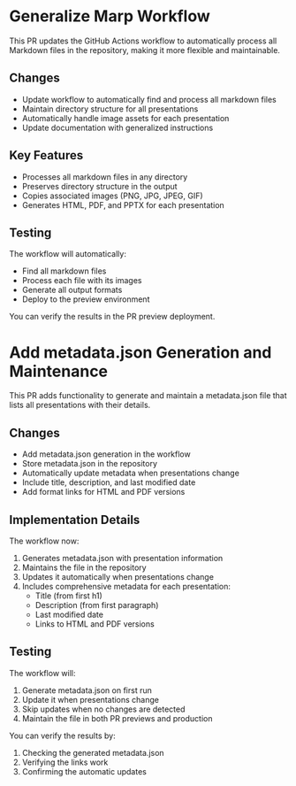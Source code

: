 # Generalize Marp Workflow

This PR updates the GitHub Actions workflow to automatically process all Markdown files in the repository, making it more flexible and maintainable.

## Changes

- Update workflow to automatically find and process all markdown files
- Maintain directory structure for all presentations
- Automatically handle image assets for each presentation
- Update documentation with generalized instructions

## Key Features

- Processes all markdown files in any directory
- Preserves directory structure in the output
- Copies associated images (PNG, JPG, JPEG, GIF)
- Generates HTML, PDF, and PPTX for each presentation

## Testing

The workflow will automatically:
- Find all markdown files
- Process each file with its images
- Generate all output formats
- Deploy to the preview environment

You can verify the results in the PR preview deployment.

# Add metadata.json Generation and Maintenance

This PR adds functionality to generate and maintain a metadata.json file that lists all presentations with their details.

## Changes

- Add metadata.json generation in the workflow
- Store metadata.json in the repository
- Automatically update metadata when presentations change
- Include title, description, and last modified date
- Add format links for HTML and PDF versions

## Implementation Details

The workflow now:
1. Generates metadata.json with presentation information
2. Maintains the file in the repository
3. Updates it automatically when presentations change
4. Includes comprehensive metadata for each presentation:
   - Title (from first h1)
   - Description (from first paragraph)
   - Last modified date
   - Links to HTML and PDF versions

## Testing

The workflow will:
1. Generate metadata.json on first run
2. Update it when presentations change
3. Skip updates when no changes are detected
4. Maintain the file in both PR previews and production

You can verify the results by:
1. Checking the generated metadata.json
2. Verifying the links work
3. Confirming the automatic updates 